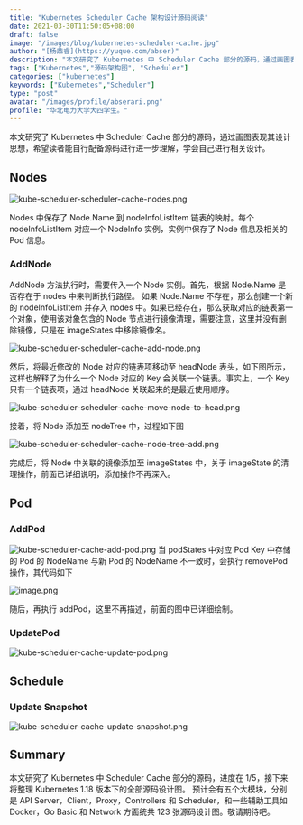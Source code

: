 ```yaml
---
title: "Kubernetes Scheduler Cache 架构设计源码阅读"
date: 2021-03-30T11:50:05+08:00
draft: false
image: "/images/blog/kubernetes-scheduler-cache.jpg"
author: "[杨鼎睿](https://yuque.com/abser)"
description: "本文研究了 Kubernetes 中 Scheduler Cache 部分的源码，通过画图表现其设计思想，希望读者能自行配备源码进行进一步理解，学会自己进行相关设计。"
tags: ["Kubernetes","源码架构图", "Scheduler"]
categories: ["kubernetes"]
keywords: ["Kubernetes","Scheduler"]
type: "post"
avatar: "/images/profile/abserari.png"
profile: "华北电力大学大四学生。"
---
```

本文研究了 Kubernetes 中 Scheduler Cache 部分的源码，通过画图表现其设计思想，希望读者能自行配备源码进行进一步理解，学会自己进行相关设计。
## Nodes

![kube-scheduler-scheduler-cache-nodes.png](nodes.png)

Nodes 中保存了 Node.Name 到 nodeInfoListItem 链表的映射。每个 nodeInfoListItem 对应一个 NodeInfo 实例，实例中保存了 Node 信息及相关的 Pod 信息。


### AddNode
AddNode 方法执行时，需要传入一个 Node 实例。首先，根据 Node.Name 是否存在于 nodes 中来判断执行路径。
如果 Node.Name 不存在，那么创建一个新的 nodeInfoListItem 并存入 nodes 中。如果已经存在，那么获取对应的链表第一个对象，使用该对象包含的 Node 节点进行镜像清理，需要注意，这里并没有删除镜像，只是在 imageStates 中移除镜像名。

![kube-scheduler-scheduler-cache-add-node.png](add-node.png)

然后，将最近修改的 Node 对应的链表项移动至 headNode 表头，如下图所示，这样也解释了为什么一个 Node 对应的 Key 会关联一个链表。事实上，一个 Key 只有一个链表项，通过 headNode 关联起来的是最近使用顺序。

![kube-scheduler-scheduler-cache-move-node-to-head.png](headNode.png)

接着，将 Node 添加至 nodeTree 中，过程如下图

![kube-scheduler-scheduler-cache-node-tree-add.png](tree-add.png)

完成后，将 Node 中关联的镜像添加至 imageStates 中，关于 imageState 的清理操作，前面已详细说明，添加操作不再深入。

## Pod
### AddPod

![kube-scheduler-cache-add-pod.png](add-pod.png)
当 podStates 中对应 Pod Key 中存储的 Pod 的 NodeName 与新 Pod 的 NodeName 不一致时，会执行 removePod 操作，其代码如下

![image.png](remove-pod.png)

随后，再执行 addPod，这里不再描述，前面的图中已详细绘制。

### UpdatePod
![kube-scheduler-cache-update-pod.png](update-pod.png)


## Schedule
### Update Snapshot

![kube-scheduler-cache-update-snapshot.png](update-snapshot.png)

## Summary
本文研究了 Kubernetes 中 Scheduler Cache 部分的源码，进度在 1/5，接下来将整理 Kubernetes 1.18 版本下的全部源码设计图。 预计会有五个大模块，分别是 API Server，Client，Proxy，Controllers 和 Scheduler，和一些辅助工具如 Docker，Go Basic 和 Network 方面统共 123 张源码设计图。敬请期待吧。
